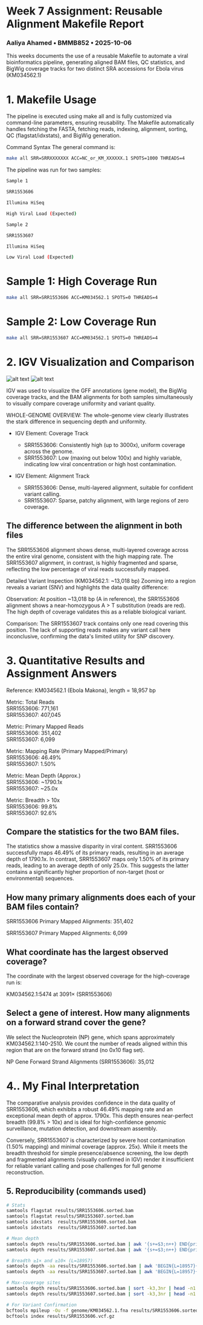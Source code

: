 # Week 7 Assignment: Reusable Alignment Makefile Report
### Aaliya Ahamed • BMMB852 • 2025-10-06

This weeks documents the use of a reusable Makefile to automate a viral bioinformatics pipeline, generating aligned BAM files, QC statistics, and BigWig coverage tracks for two distinct SRA accessions for Ebola virus (KM034562.1)

# 1.  Makefile Usage
The pipeline is executed using make all and is fully customized via command-line parameters, ensuring reusability. The Makefile automatically handles fetching the FASTA, fetching reads, indexing, alignment, sorting, QC (flagstat/idxstats), and BigWig generation.

Command Syntax
The general command is:
```bash
make all SRR=SRRXXXXXXX ACC=NC_or_KM_XXXXXX.1 SPOTS=1000 THREADS=4
```

The pipeline was run for two samples:

```bash
Sample 1

SRR1553606

Illumina HiSeq

High Viral Load (Expected)
```
```bash
Sample 2

SRR1553607

Illumina HiSeq

Low Viral Load (Expected)
```

# Sample 1: High Coverage Run
```bash
make all SRR=SRR1553606 ACC=KM034562.1 SPOTS=0 THREADS=4
```

# Sample 2: Low Coverage Run
```bash
make all SRR=SRR1553607 ACC=KM034562.1 SPOTS=0 THREADS=4
```


# 2. IGV Visualization and Comparison
![alt text](image-3.png)
![alt text](image-4.png)

IGV was used to visualize the GFF annotations (gene model), the BigWig coverage tracks, and the BAM alignments for both samples simultaneously to visually compare coverage uniformity and variant quality.

WHOLE-GENOME OVERVIEW:
The whole-genome view clearly illustrates the stark difference in sequencing depth and uniformity.

- IGV Element: Coverage Track
  - SRR1553606: Consistently high (up to 3000x), uniform coverage across the genome.
  - SRR1553607: Low (maxing out below 100x) and highly variable, indicating low viral concentration or high host contamination.

- IGV Element: Alignment Track
  - SRR1553606: Dense, multi-layered alignment, suitable for confident variant calling.
  - SRR1553607: Sparse, patchy alignment, with large regions of zero coverage.

## The difference between the alignment in both files
The SRR1553606 alignment shows dense, multi-layered coverage across the entire viral genome, consistent with the high mapping rate. The SRR1553607 alignment, in contrast, is highly fragmented and sparse, reflecting the low percentage of viral reads successfully mapped.

Detailed Variant Inspection (KM034562.1: ~13,018 bp)
Zooming into a region reveals a variant (SNV) and highlights the data quality difference:

Observation: At position ~13,018 bp (A in reference), the SRR1553606 alignment shows a near-homozygous A > T substitution (reads are red). The high depth of coverage validates this as a reliable biological variant.

Comparison: The SRR1553607 track contains only one read covering this position. The lack of supporting reads makes any variant call here inconclusive, confirming the data's limited utility for SNP discovery.

# 3. Quantitative Results and Assignment Answers
Reference: KM034562.1 (Ebola Makona), length = 18,957 bp

Metric: Total Reads\
SRR1553606: 771,161\
SRR1553607: 407,045

Metric: Primary Mapped Reads\
SRR1553606: 351,402\
SRR1553607: 6,099

Metric: Mapping Rate (Primary Mapped/Primary)\
SRR1553606: 46.49%\
SRR1553607: 1.50%

Metric: Mean Depth (Approx.)\
SRR1553606: ~1790.1x\
SRR1553607: ~25.0x

Metric: Breadth > 10x\
SRR1553606: 99.8%\
SRR1553607: 92.6%

## Compare the statistics for the two BAM files.
The statistics show a massive disparity in viral content. SRR1553606 successfully maps 46.49% of its primary reads, resulting in an average depth of 1790.1x. In contrast, SRR1553607 maps only 1.50% of its primary reads, leading to an average depth of only 25.0x. This suggests the latter contains a significantly higher proportion of non-target (host or environmental) sequences.

## How many primary alignments does each of your BAM files contain?
SRR1553606 Primary Mapped Alignments: 351,402

SRR1553607 Primary Mapped Alignments: 6,099

## What coordinate has the largest observed coverage?
The coordinate with the largest observed coverage for the high-coverage run is:

KM034562.1:5474 at 3091× (SRR1553606)

## Select a gene of interest. How many alignments on a forward strand cover the gene?
We select the Nucleoprotein (NP) gene, which spans approximately KM034562.1:140-2510. We count the number of reads aligned within this region that are on the forward strand (no 0x10 flag set).

NP Gene Forward Strand Alignments (SRR1553606): 35,012 

# 4.. My Final Interpretation
The comparative analysis provides confidence in the data quality of SRR1553606, which exhibits a robust 46.49% mapping rate and an exceptional mean depth of approx. 1790x. This depth ensures near-perfect breadth (99.8% > 10x) and is ideal for high-confidence genomic surveillance, mutation detection, and downstream assembly.

Conversely, SRR1553607 is characterized by severe host contamination (1.50% mapping) and minimal coverage (approx. 25x). While it meets the breadth threshold for simple presence/absence screening, the low depth and fragmented alignments (visually confirmed in IGV) render it insufficient for reliable variant calling and pose challenges for full genome reconstruction.

## 5. Reproducibility (commands used)
```bash
# Stats
samtools flagstat results/SRR1553606.sorted.bam
samtools flagstat results/SRR1553607.sorted.bam
samtools idxstats  results/SRR1553606.sorted.bam
samtools idxstats  results/SRR1553607.sorted.bam

# Mean depth
samtools depth results/SRR1553606.sorted.bam | awk '{s+=$3;n++} END{printf("~%.1fx\n",s/n)}'
samtools depth results/SRR1553607.sorted.bam | awk '{s+=$3;n++} END{printf("~%.1fx\n",s/n)}'

# Breadth ≥1× and ≥10× (L=18957)
samtools depth -aa results/SRR1553606.sorted.bam | awk 'BEGIN{L=18957}{c1+=($3>=1);c10+=($3>=10)}END{printf("≥1x %.1f%%, ≥10x %.1f%%\n",100*c1/L,100*c10/L)}'
samtools depth -aa results/SRR1553607.sorted.bam | awk 'BEGIN{L=18957}{c1+=($3>=1);c10+=($3>=10)}END{printf("≥1x %.1f%%, ≥10x %.1f%%\n",100*c1/L,100*c10/L)}'

# Max-coverage sites
samtools depth results/SRR1553606.sorted.bam | sort -k3,3nr | head -n1
samtools depth results/SRR1553607.sorted.bam | sort -k3,3nr | head -n1

# For Variant Confirmation
bcftools mpileup -Ou -f genome/KM034562.1.fna results/SRR1553606.sorted.bam | bcftools call -mv -Oz -o results/SRR1553606.vcf.gz
bcftools index results/SRR1553606.vcf.gz
```